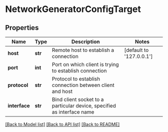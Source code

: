 # NetworkGeneratorConfigTarget

## Properties
Name | Type | Description | Notes
------------ | ------------- | ------------- | -------------
**host** | **str** | Remote host to establish a connection | [default to '127.0.0.1']
**port** | **int** | Port on which client is trying to establish connection | 
**protocol** | **str** | Protocol to establish connection between client and host | 
**interface** | **str** | Bind client socket to a particular device, specified as interface name | 

[[Back to Model list]](../README.md#documentation-for-models) [[Back to API list]](../README.md#documentation-for-api-endpoints) [[Back to README]](../README.md)


